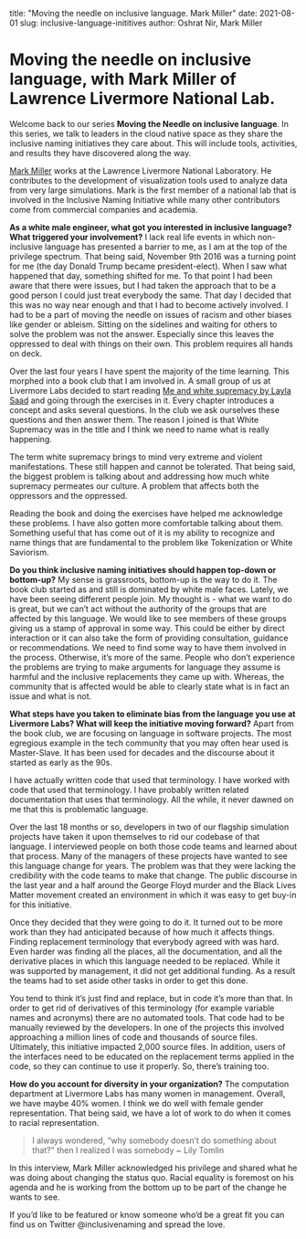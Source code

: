 title: "Moving the needle on inclusive language. Mark Miller"
date: 2021-08-01
slug: inclusive-language-inititives
author: Oshrat Nir, Mark Miller


# Moving the needle on inclusive language, with Mark Miller of Lawrence Livermore National Lab.

Welcome back to our series **Moving the Needle on inclusive language**. In this series, we talk to leaders in the cloud native space as they share the inclusive naming
initiatives they care about. This will include tools, activities, and results they have discovered along the way.

[Mark Miller](https://www.linkedin.com/in/mark-miller-8a1742163/) works at the Lawrence Livermore National Laboratory. He contributes to the development of visualization
tools  used to analyze data from very large simulations. Mark is the first member of a national lab that is involved in the Inclusive Naming Initiative while many other contributors 
come from commercial companies and academia.

**As a white male engineer, what got you interested in inclusive language? What triggered your involvement?**
I lack real life events in which non-inclusive language has presented a barrier to me, as I am at the top of the privilege spectrum. That being said, November 9th 2016 was
a turning point for me (the day Donald Trump became president-elect). When I saw what happened that day, something shifted for me. To that point I had been aware that there
were issues, but I had taken the approach that to be a good person I could just treat everybody the same. That day I decided that this was no way near enough and
that I had to become actively involved. I  had to be a part of moving the needle on issues of racism and other biases like gender or ableism. Sitting on the sidelines and
waiting for others to solve the problem was not the answer. Especially since this leaves the oppressed to deal with things on their own. This problem requires all hands on
deck.

Over the last four years I have spent the majority of the time learning. This morphed into a book club that I am involved in. A small group of us at Livermore Labs decided
to start reading [Me and white supremacy by Layla Saad](https://www.meandwhitesupremacybook.com/) and going through the exercises in it. Every chapter introduces a concept
and asks several questions. In the club we ask ourselves these questions and then answer them. The reason I joined is that White Supremacy was in the title and I think we
need to name what is really happening.

The term white supremacy brings to mind very extreme and violent manifestations. These still happen and cannot be tolerated. That being said, the biggest problem is talking
about and addressing how much white supremacy permeates our culture. A problem that affects both the oppressors and the oppressed. 

Reading the book and doing the exercises have helped me acknowledge these problems. I have also gotten more comfortable talking about them. Something useful that has come
out of it is my ability to recognize and name things that are fundamental to the problem like Tokenization or White Saviorism.

**Do you think inclusive naming initiatives should happen top-down or bottom-up?**
My sense is grassroots, bottom-up is the way to do it. The book club started as and still is dominated by white male faces. Lately, we have been seeing different people
join. My thought is - what we want to do is great, but we can’t act without the authority of the groups that are affected by this language. We would like to see members of
these groups giving us a stamp of approval in some way. This could be either by direct interaction or it can also take the form of providing consultation, guidance or
recommendations. We need to find some way to have them involved in the process. Otherwise, it’s more of the same. People who don’t experience the problems
are trying to make arguments for language they assume is harmful and the inclusive replacements they came up with. Whereas, the community that is affected would be able to
clearly state what is in fact an issue and what is not.

**What steps have you taken to eliminate bias from the language you use at Livermore Labs? What will keep the initiative moving forward?**
Apart from the book club, we are focusing on language in software projects. The most egregious example in the tech community that you may often hear used is Master-Slave.
It has been used for decades and the discourse about it started as early as the 90s.

I have actually written code that used that terminology. I have worked with code that used that terminology. I have probably written related documentation that uses that
terminology. All the while, it never dawned on me that this is problematic language.

Over the last 18 months or so, developers in two of our flagship simulation projects have taken it upon themselves to rid our codebase of that language. I interviewed
people on both those code teams and learned about that process. Many of the managers of these projects have wanted to see this language change for years. The problem
was that they were lacking the credibility with the code teams to make that change. The public discourse in the last year and a half around the George Floyd murder and the
Black Lives Matter movement created an environment in which it was easy to get buy-in for this initiative.

Once they decided that they were going to do it. It turned out to be more work than they had anticipated because of how much it affects things. Finding replacement
terminology that everybody agreed with was hard. Even harder was finding all the places, all the documentation, and all the derivative places in which this language
needed to be replaced. While it was supported by management, it did not get additional funding. As a result the teams had to
set aside other tasks in order to get this done.

You tend to think it’s just find and replace, but in code it’s more than that. In order to get rid of derivatives of this terminology (for example variable names and
acronyms) there are no automated tools. That code had to be manually reviewed by the developers. In one of the projects this involved approaching a million lines of code
and thousands of source files. Ultimately, this initiative impacted 2,000 source files. In addition, users of the interfaces need to be educated on the replacement terms
applied in the code, so they can continue to use it properly. So, there’s training too.

**How do you account for diversity in your organization?**
The computation department at Livermore Labs has many women in management. Overall, we have maybe 40% women. I think we do well with female gender representation. That
being said, we have a lot of work to do when it comes to racial representation.

>I always wondered, “why somebody doesn’t do something about that?" then I realized I was somebody  ~ Lily Tomlin

In this interview, Mark Miller acknowledged his privilege and shared what he was doing about changing the status quo. Racial equality is foremost on his agenda and he is
working from the bottom up to be part of the change he wants to see.

If you’d like to be featured or know someone who’d be a great fit you can find us on Twitter @inclusivenaming and spread the love.
